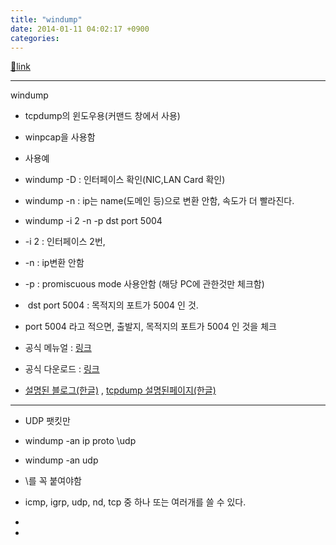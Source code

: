 ```yaml
---
title: "windump"
date: 2014-01-11 04:02:17 +0900
categories: 
---
```

[🔗link](http://www.mins01.com/mh/tech/read/855)
***


windump  


- tcpdump의 윈도우용(커맨드 창에서 사용)
- winpcap을 사용함
- 사용예
- windump -D : 인터페이스 확인(NIC,LAN Card 확인)
- windump -n : ip는 name(도메인 등)으로 변환 안함, 속도가 더 빨라진다.
- windump -i 2 -n -p dst port 5004
- -i 2 : 인터페이스 2번, 
- -n : ip변환 안함
- -p : promiscuous mode 사용안함 (해당 PC에 관한것만 체크함)
-  dst port 5004 : 목적지의 포트가 5004 인 것.
- port 5004 라고 적으면, 출발지, 목적지의 포트가 5004 인 것을 체크



- 공식 메뉴얼 : [링크](http://www.winpcap.org/windump/docs/manual.htm "링크") 
- 공식 다운로드 : [링크](http://www.winpcap.org/windump/install/default.htm "링크")
- [설명된 블로그(한글)](http://pemites.tistory.com/86 "설명된 블로그(한글)") , [tcpdump 설명된페이지(한글)](http://chonnom.com/bbs/board.php?bo_table=B17&wr_id=23 "tcpdump 설명된페이지(한글)")

- - - - - -

- UDP 팻킷만
- windump -an ip proto \udp
- windump -an udp 
- \를 꼭 붙여야함
- icmp, igrp, udp, nd, tcp 중 하나 또는 여러개를 쓸 수 있다.

-   

-   




